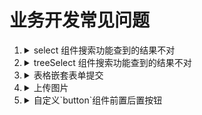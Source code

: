 # 业务开发常见问题

1. <details>
   <summary>select 组件搜索功能查到的结果不对</summary>

   是因为 antd 默认查找的是`value`的值，添加`optionFilterProp: 'label'`按照 label 查找，如果重定向了 `label`注意替换为重定向的字段
   </details>

2. <details>
   <summary>treeSelect 组件搜索功能查到的结果不对</summary>

   原因同上，添加`treeNodeFilterProp: 'label'`按照 label 查找，如果重定向了 `label`注意替换为重定向的字段
   </details>

3. <details>
   <summary> 表格嵌套表单提交 </summary>

   参考[停送电配置 >> 高压操作票 >> 配置步骤](/src/views/archives/powerCutConfig/operationTicket/index.vue)
   </details>

4. <details>
   <summary>  上传图片 </summary>

   参考[停送电配置 >> 供电系统图 >> 新建编辑](/src/views/archives/powerCutConfig/powerSystemList/editModal.vue)
   </details>

5. <details>
   <summary> 自定义`button`组件前置后置按钮 </summary>

   使用 `iconify` 图标，格式为 `ant-design:` + 图标名。参考 [组件](/src/views/archives/powerCutConfig/operationTicket/components/stepForm.vue)
   </details>
